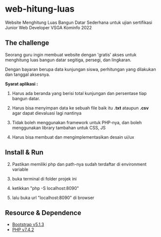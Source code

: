 <!-- Lang Indonesia -->

# web-hitung-luas

Website Menghitung Luas Bangun Datar Sederhana untuk ujian sertifikasi Junior Web Developer VSGA Kominfo 2022

## The challenge

Seorang guru ingin membuat website dengan 'gratis' akses untuk
menghitung luas bangun datar segitiga, persegi, dan lingkaran.

Dengan bayaran berupa data kunjungan siswa, perhitungan yang
dilakukan dan tanggal aksesnya.

**Syarat aplikasi :**

1. Harus ada beranda yang berisi total kunjungan dan
   persentase tiap bangun datar.

2. Harus bisa menyimpan data ke sebuah file baik itu **.txt**
   ataupun **.csv** agar dapat dievaluasi lagi nantinya

3. Tidak boleh menggunakan framework untuk PHP-nya, dan boleh menggunakan library tambahan untuk CSS, JS

4. Harus bisa membuat dan mengimplementasikan desain ui/ux

## Install & Run

2. Pastikan memiliki php dan path-nya sudah terdaftar di environment variable

3. buka terminal di folder projek ini

4. ketikkan "php -S localhost:8090"

5. lalu buka url "localhost:8090" di browser

## Resource & Dependence

- [Bootstrap v5.1.3](https://getbootstrap.com/docs/5.1/getting-started/introduction/)
- [PHP v7.4.2](https://www.php.net)
